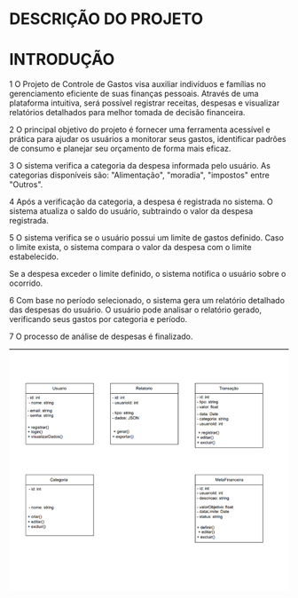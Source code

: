 # DESCRIÇÃO DO PROJETO
 
# INTRODUÇÃO

1  O Projeto de Controle de Gastos visa auxiliar indivíduos e famílias no gerenciamento eficiente de suas finanças pessoais.
Através de uma plataforma intuitiva, será possível registrar receitas, despesas e visualizar relatórios detalhados para melhor tomada de decisão financeira.

2  O principal objetivo do projeto é fornecer uma ferramenta acessível e prática para ajudar os usuários a monitorar seus gastos, identificar padrões de consumo e planejar seu orçamento de forma mais eficaz.

3  O sistema verifica a categoria da despesa informada pelo usuário.
As categorias disponíveis são: "Alimentação", "moradia", "impostos" entre "Outros".

4  Após a verificação da categoria, a despesa é registrada no sistema.
O sistema atualiza o saldo do usuário, subtraindo o valor da despesa registrada.

5  O sistema verifica se o usuário possui um limite de gastos definido.
Caso o limite exista, o sistema compara o valor da despesa com o limite estabelecido.

Se a despesa exceder o limite definido, o sistema notifica o usuário sobre o ocorrido.

6  Com base no período selecionado, o sistema gera um relatório detalhado das despesas do usuário.
O usuário pode analisar o relatório gerado, verificando seus gastos por categoria e período.

7  O processo de análise de despesas é finalizado.

![imagemdocircuito](diagramadoprojeto.png)





















